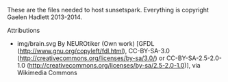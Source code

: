 These are the files needed to host sunsetspark. Everything is copyright Gaelen Hadlett 2013-2014.

Attributions
 - img/brain.svg
    By NEUROtiker (Own work) [GFDL (http://www.gnu.org/copyleft/fdl.html), CC-BY-SA-3.0 (http://creativecommons.org/licenses/by-sa/3.0/) or CC-BY-SA-2.5-2.0-1.0 (http://creativecommons.org/licenses/by-sa/2.5-2.0-1.0)], via Wikimedia Commons
